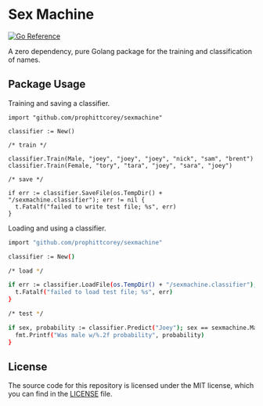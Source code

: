 # Sex Machine

[![Go Reference](https://pkg.go.dev/badge/github.com/prophittcorey/sexmachine.svg)](https://pkg.go.dev/github.com/prophittcorey/sexmachine)

A zero dependency, pure Golang package for the training and classification of names.

## Package Usage

Training and saving a classifier.

```golang
import "github.com/prophittcorey/sexmachine"

classifier := New()

/* train */

classifier.Train(Male, "joey", "joey", "joey", "nick", "sam", "brent")
classifier.Train(Female, "tory", "tara", "joey", "sara", "joey")

/* save */

if err := classifier.SaveFile(os.TempDir() + "/sexmachine.classifier"); err != nil {
  t.Fatalf("failed to write test file; %s", err)
}
```

Loading and using a classifier.

```bash
import "github.com/prophittcorey/sexmachine"

classifier := New()

/* load */

if err := classifier.LoadFile(os.TempDir() + "/sexmachine.classifier"); err != nil {
  t.Fatalf("failed to load test file; %s", err)
}

/* test */

if sex, probability := classifier.Predict("Joey"); sex == sexmachine.Male {
  fmt.Printf("Was male w/%.2f probability", probability)
}
```

## License

The source code for this repository is licensed under the MIT license, which you can
find in the [LICENSE](LICENSE.md) file.

